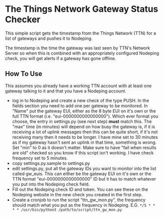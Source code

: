 # The Things Network Gateway Status Checker

This simple script gets the timestamp from the Things Network (TTN) for a list of gateways and pushes it to Nodeping.

The timestamp is the time the gateway was last seen by TTN's Network Server so when this is combined with an appropriately configured Nodeping check, you will get alerts if a gateway has gone offline.

## How To Use

This assumes you already have a working TTN account with at least one gateway talking to it and that you have a Nodeping account.

* log in to Nodeping and create a new check of the type PUSH.  In the fields section you need to add one per gateway to be monitored.  In "Name" put the gateway EUI, either as the 8 byte EUI on it's own or the full TTN format (i.e. "eui-0000000000000000").  Which ever format you choose, the entry in settings.py (see next step) **must** match this.  The "max" time (in minutes) will depend on how busy the gateway is, if it is receiving a lot of uplink messages then this can be quite short, if it's not receiving many then it needs to be longer.  I have mine set to 30 minutes as if my gateway hasn't sent an uplink in that time, something is wrong.  Set "min" to 0 as it doesn't matter.  Make sure to have "fail when results are old" checked so you know if this script isn't working.  I have check frequency set to 5 minutes.
* copy settings.py.sample to settings.py
* edit settings.py, put all the gateway IDs you want to monitor into the list called gw_euis.  This can either be the gateway EUI on it's own or the TTN format "eui-0000000000000000" ID but it has to match whatever you put into the Nodeping check field.
* Fill out the Nodeping check ID and token.  You can see these on the Nodeping website in the new check you created in the first step.
* Create a cronjob to run the script "ttn_gw_mon.py", the frequency should match what you put as the frequency in Nodeping.  E.G. `*/5 * * * * /usr/bin/python3 /path/to/script/ttn_gw_mon.py`

